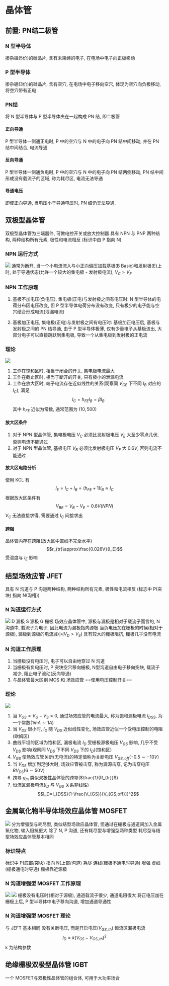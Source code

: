 # 晶体管
## 前置: PN结二极管
### N 型半导体
掺杂磷(5价)的硅晶片, 含有未束缚的电子, 在电场中电子向正极移动

### P 型半导体
掺杂硼(3价)的硅晶片, 含有空穴, 在电场中电子移向空穴, 体现为空穴向负极移动, 将空穴带有正电

### PN结
将 N 型半导体与 P 型半导体夹在一起构成 PN 结, 即二极管

#### 正向导通
P 型半导体一侧通正电时, P 中的空穴与 N 中的电子向 PN 结中间移动, 并在 PN 结中间结合, 电流导通

#### 反向导通
P 型半导体一侧通负电时, P 中的空穴与 N 中的电子向 PN 结两侧移动, PN 结中间形成没有载流子的区域, 称为耗尽区, 电流无法导通

#### 导通电压
即使正向导通, 当电压小于导通电压时, PN 结仍无法导通. 

## 双极型晶体管
双极型晶体管为三端器件, 可做电控开关或放大控制器
具有 NPN 与 PNP 两种结构, 两种结构所有元素, 极性和电流相反
(标识中由 P 指向 N)

### NPN 运行方式
![](./transisitor_src/npn.png)
通常为断开, 当一个小电流流入与小正向偏压加载基极(B Basic)和发射极(E)上时, 处于导通状态(允许一个较大的集电极 - 发射极电流), $V_C>V_E$

### NPN 工作原理
1. 基极不加电压(负电压), 集电极(正电)与发射极之间有电压时:
N 型半导体的电荷分布因电压改变, 但 P 型半导体电荷分布没有改变, 只有极少的电子能与空穴结合形成电流(泄漏电流)

2. 基极加正电压, 集电极(正电)与发射极之间有电压时:
基极加正电压后, 基极与发射极之间的 PN 结导通, 由于 P 型半导体极薄, 仅有少量电子从基极流出, 大部分电子可以直接跳跃到集电极, 导致一个从集电极到发射极的正电流

### 理论
![](./transisitor_src/ic_vce.webp)
1. 工作在饱和区时, 相当于闭合的开关, 集电极电流最大
2. 工作在截止区时, 相当于断开的开关, 只有极小的泄漏电流
3. 工作在放大区时, 端子电流存在近似线性的关系(观察同 $V_{CE}$ 下不同 $I_B$ 对应的 $I_C$), 满足
$$I_C=h_{FE}I_B=\beta I_B$$
其中 $h_{FE}$ 近似为常数, 通常范围为 $(10,500)$

#### 放大区条件
1. 对于 NPN 型晶体管, 集电极电压 $V_C$ 必须比发射极电压 $V_E$ 大至少零点几伏, 否则电流不能通过
2. 对于 NPN 型晶体管, 基极电压 $V_B$ 必须比发射极电压 $V_E$ 大 $0.6V$, 否则电流不能通过

#### 放大区电路分析
使用 KCL 有
$$I_E=I_C+I_B=(h_{FE}+1)I_B\approx I_C$$
根据放大区条件有
$$V_{BE}=V_B-V_E=0.6V(NPN)$$
$V_C$ 无法直接求得, 需要通过 $I_C$ 间接求出

#### 跨阻
晶体管内存在跨阻(放大区中直线不完全水平) $$r_{tr}\approx\frac{0.026V}{I_E}$$
受温度与 $I_E$ 影响

## 结型场效应管 JFET
具有 N 沟道与 P 沟道两种结构, 两种结构所有元素, 极性和电流相反
(标志中 P(突块) 指向 N(沟槽))

### N 沟道运行方式
![](./transisitor_src/jfet.jfif)
D 漏极 S 源极 G 栅极
场效应晶体管中, 源极与漏极是相对于载流子而言的, N 沟道中, 载流子为电子, 因此电流为漏极指向源极
当负电压加在栅极的时候(相对于源极), 漏极到源极的电流减小($V_D>V_S$)
具有较大的栅极阻抗, 栅极几乎没有电流

### N 沟道工作原理
1. 当栅极没有电压时, 电子可以自由地穿过 N 沟道
2. 当栅极有负电压时, P 突块空穴移向栅极, N型沟道自由电子移向突块, 载流子减少, 阻止电子流动(反向导通)
3. 与晶体管最大区别 MOS 和 场效应管 ==使用电压控制开关==

### 理论
![](./transisitor_src/Id_Ugs.webp)
1. 当 $V_{GS}=V_G-V_S=0$, 通过场效应管的电流最大, 称为饱和漏极电流 $I_{DSS}$, 为一个常数($1mA\sim1A$)
2. 当 $V_{DS}$ 很小时, $I_D$ 随 $V_{DS}$ 近似线性变化, 场效应管近似一个受电压控制的电阻(欧姆区)
3. 曲线平坦的区域为饱和区, 漏极电流 $I_D$ 受栅极源极电压 $V_{GS}$ 影响, 几乎不受 $V_{DS}$ 影响(观察同 $V_{DS}$ 下不同 $V_{DS}$ 下的 $I_D$)(饱和区)
4. $V_{GS}$ 使场效应管关断(无电流)的特定值称为关断电压 $V_{GS,off}$($-0.5\sim-10V$)
5. 当 $V_{DS}$ 增加到足够大时, 场效应管被击穿, 称为漏源击穿, 记为击穿电压 $BV_{DS}$($6\sim50V$)
6. 跨导 $g_m$ 类似双极性晶体管的跨导($\frac{1}{R_{tr}}$)
7. 恒流区漏极电流($I_D$ 与 $V_{GS}$ 关系非线性) $$I_D=I_{DSS}(1-\frac{V_{GS}}{V_{GS,off}})^2$$

## 金属氧化物半导体场效应晶体管 MOSFET
![](./transisitor_src/mos_sign.png)
分为增强型与耗尽型, 类似结型场效应晶体管, 但通过在栅极与通道间加入金属氧化物, 输入阻抗更大
除了 N, P 沟道, 还有耗尽型与增强型两种类型
耗尽型与结型场效应晶体管基本相同

### 标识特点
标识中 P(底部/突块) 指向 N(上部/沟道)
耗尽 连线(栅极不通电时导通) 增强 虚线(栅极通电时导通)
栅极靠近源极

### N 沟道增强型 MOSFET 工作原理
![](/transisitor_src/n_mos.jpg)
![](./transisitor_src/moseft_n_enh.png)
栅极没有电压时(相对于源极), 通道载流子很少, 通道电阻很大
将正电压加在栅极上后, P 型半导体中电子移向沟道, 增加通道导通性

### N 沟道增强型 MOSFET 理论
与 JEFT 基本相同
没有关断电压, 而是开启电压($V_{GS,th}$)
恒流区漏极电流 $$I_D=k(V_{GS}-V_{GS,th})^2$$
k 为结构参数

## 绝缘栅极双极型晶体管 IGBT
一个 MOSFET与双极性晶体管的组合体, 可用于大功率场合